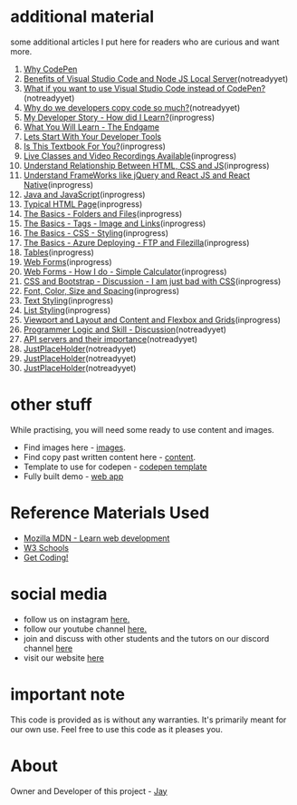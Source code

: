 # additional material

some additional articles I put here for readers who are curious and want more.

1. [Why CodePen](whycodepen.md)
1. [Benefits of Visual Studio Code and Node JS Local Server](placeholder.md)(notreadyyet)
1. [What if you want to use Visual Studio Code instead of CodePen?](placeholder.md)
(notreadyyet)
1. [Why do we developers copy code so much?](placeholder.md)(notreadyyet)
1. [My Developer Story - How did I Learn?](DeveloperStory.md)(inprogress) 
1. [What You Will Learn - The Endgame](endgame.md)
1. [Lets Start With Your Developer Tools](developertools.md)
1. [Is This Textbook For You?](textbookforyou.md)(inprogress)   
1. [Live Classes and Video Recordings Available](liveclassesandrecordings.md)(inprogress)     
1. [Understand Relationship Between HTML, CSS and JS](Relationship.md)(inprogress)                          
1. [Understand FrameWorks like jQuery and React JS and React Native](FrameWorks.md)(inprogress)    
1. [Java and JavaScript](JavaandJavaScript.md)(inprogress)             
1. [Typical HTML Page](typical.md)(inprogress)    
1. [The Basics - Folders and Files](foldersandfiles.md)(inprogress)
1. [The Basics - Tags - Image and Links](basichtmltags.md)(inprogress)
1. [The Basics - CSS - Styling](basiccss.md)(inprogress)
1. [The Basics - Azure Deploying - FTP and Filezilla](basicazureftpdeploy.md)(inprogress) 
1. [Tables](tablestuff.md)(inprogress)
1. [Web Forms](webforms.md)(inprogress)
1. [Web Forms - How I do - Simple Calculator](webformshowido.md)(inprogress)   
1. [CSS and Bootstrap - Discussion - I am just bad with CSS](cssandbootstrapdiscussion.md)(inprogress)
1. [Font, Color, Size and Spacing](cssfontcolorsizespacing.md)(inprogress)
1. [Text Styling](textstyling.md)(inprogress)
1. [List Styling](liststyling.md)(inprogress)
1. [Viewport and Layout and Content and Flexbox and Grids](csslayout.md)(inprogress)         
1. [Programmer Logic and Skill - Discussion](placeholder.md)(notreadyyet)  
1. [API servers and their importance](placeholder.md)(notreadyyet)                      
1. [JustPlaceHolder](placeholder.md)(notreadyyet)       
1. [JustPlaceHolder](placeholder.md)(notreadyyet)
1. [JustPlaceHolder](placeholder.md)(notreadyyet)

# other stuff

While practising, you will need some ready to use content and images. 

* Find images here - [images](https://github.com/Jay-study-nildana/Tutorials/tree/master/OtherStuff/sampleimages).
* Find copy past written content here - [content](https://github.com/Jay-study-nildana/Tutorials/tree/master/OtherStuff/samplecontent).
* Template to use for codepen - [codepen template](https://codepen.io/jay-pancodu/pen/wvKrepW)
* Fully built demo - [web app](https://baribasicswebappjune23rd2020.azurewebsites.net) 

# Reference Materials Used 

* [Mozilla MDN - Learn web development](https://developer.mozilla.org/en-US/docs/Learn)
* [W3 Schools](https://www.w3schools.com)
* [Get Coding!](https://getcodingkids.com/missions/)

# social media 

* follow us on instagram  [here.](https://www.instagram.com/baribasic/) 
* follow our youtube channel [here.](https://www.youtube.com/playlist?list=PL7SHzFbuSdW2XaNy-CGF764goJt-voqjm)
* join and discuss with other students and the tutors on our discord channel [here](https://discord.gg/fGjbUbF)
* visit our website [here](https://baribasic.com/)

# important note 

This code is provided as is without any warranties. It's primarily meant for our own use. Feel free to use this code as it pleases you.

# About

Owner and Developer of this project - [Jay](http://thechalakas.com)